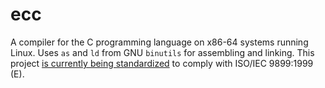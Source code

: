 # ecc
A compiler for the C programming language on x86-64 systems running Linux. Uses `as` and `ld` from GNU `binutils` for assembling and linking. This project [is currently being standardized](https://github.com/ajaxvp/ecc/issues?q=is%3Aissue%20state%3Aopen%20label%3Astd) to comply with ISO/IEC 9899:1999 (E).
